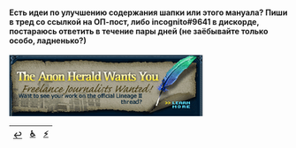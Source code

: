 #### Есть идеи по улучшению содержания шапки или этого мануала? Пиши в тред со ссылкой на ОП-пост, либо incognito#9641 в дискорде, постараюсь ответить в течение пары дней (не заёбывайте только особо, ладненько?)

![](pics/tahwy.png)

|[↩️](header.md)|[♿](perekat.md)|[⚡](https://2ch.hk/vg/res/44323610.html)|
|:---:|:---:|:---:|
